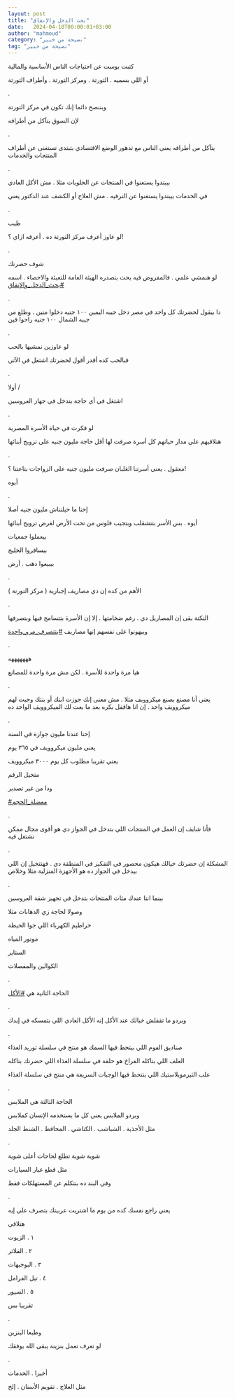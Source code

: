 ```yaml
---
layout: post
title: "بحث الدخل والإنفاق"
date:   2024-04-10T00:00:01+03:00
author: "mahmoud"
category: "نصيحة من خبير"
tag: "نصيحة من خبير"
---
```



كتبت بوست عن احتياجات الناس الأساسية والمالية

أو اللي بسميه . التورتة . ومركز التورتة . وأطراف
التورتة

.

وبننصح دائما إنك تكون في مركز التورتة

لإن السوق يتآكل من أطرافه

.

يتآكل من أطرافه يعني الناس مع تدهور الوضع الاقتصادي
بتبتدى تستغنى عن أطراف المنتجات والخدمات

.

بيبتدوا يستغنوا في المنتجات عن الحلويات مثلا . مش الأكل
العادي

في الخدمات بيبتدوا يستغنوا عن الترفيه . مش العلاج أو
الكشف عند الدكتور يعني

.

طيب

لو عاوز أعرف مركز التورتة ده . أعرفه ازاي ؟!

.

شوف حضرتك

لو هنمشي علمي . فالمفروض فيه بحث بتصدره الهيئة العامة
للتعبئة والاحصاء . اسمه
[<u>\#بحث\_الدخل\_والإنفاق</u>](https://www.facebook.com/hashtag/%D8%A8%D8%AD%D8%AB_%D8%A7%D9%84%D8%AF%D8%AE%D9%84_%D9%88%D8%A7%D9%84%D8%A5%D9%86%D9%81%D8%A7%D9%82?__eep__=6&__cft__%5b0%5d=AZWRyFM2l8sCSAGrFBBUWaaqoQxQNpuvotuY_plGUD2HDYMU2LVKwO_-b7c5Xutlm1EYU6Sc9iocgXJnCgxicGFupsD4MND9lJDBjCluLo5xkOegyaYKqbkmEWgXoKRDnTuZudOrIdVjyPNRe3YN_O5eZY8eg9hFr3CCswD_2rGZsw&__tn__=*NK-R)

.

دا بيقول لحضرتك كل واحد في مصر دخل جيبه اليمين ١٠٠ جنيه
دخلوا منين . وطلع من جيبه الشمال ١٠٠ جنيه راحوا فين

.

لو عاوزين نمشيها بالحب

فبالحب كده أقدر أقول لحضرتك اشتغل في الآتي

.

أولا /

اشتغل في أي حاجة بتدخل في جهاز العروسين

.

لو فكرت في حياة الأسرة المصرية

هتلاقيهم على مدار حياتهم كل أسرة صرفت لها أقل حاجة مليون
جنيه على تزويج أبنائها

.

معقول . يعني أسرتنا الغلبان صرفت مليون جنيه على الزواجات
بتاعتنا ؟!

أيوه

.

إحنا ما حيلتناش مليون جنيه أصلا

أيوه . بس الأسر بتتشقلب وبتجيب فلوس من تحت الأرض لغرض
تزويج أبنائها

بيعملوا جمعيات

بيسافروا الخليج

بيبيعوا دهب . أرض

.

الأهم من كده إن دي مصاريف إجبارية ( مركز التورتة
)

.

النكتة بقى إن المصاريل دي . رغم ضخامتها . إلا إن الأسرة
بتتسامح فيها وبتصرفها

وبيهونوا على نفسهم إنها مصاريف
[<u>\#بتتصرف\_مرو\_واحدة</u>](https://www.facebook.com/hashtag/%D8%A8%D8%AA%D8%AA%D8%B5%D8%B1%D9%81_%D9%85%D8%B1%D9%88_%D9%88%D8%A7%D8%AD%D8%AF%D8%A9?__eep__=6&__cft__%5b0%5d=AZWRyFM2l8sCSAGrFBBUWaaqoQxQNpuvotuY_plGUD2HDYMU2LVKwO_-b7c5Xutlm1EYU6Sc9iocgXJnCgxicGFupsD4MND9lJDBjCluLo5xkOegyaYKqbkmEWgXoKRDnTuZudOrIdVjyPNRe3YN_O5eZY8eg9hFr3CCswD_2rGZsw&__tn__=*NK-R)

.

هههههههه

هيا مرة واحدة للأسرة . لكن مش مرة واحدة للمصانع

.

يعني أنا مصنع بصنع ميكروويف مثلا . مش معنى إنك جوزت ابنك
أو بنتك وجبت لهم ميكروويف واحد . إن انا هاقفل بكره بعد ما بعت لك
الميكروويف الواحد ده

.

إحنا عندنا مليون جوازة في السنة

يعنى مليون ميكروويف في ٣٦٥ يوم

يعني تقريبا مطلوب كل يوم ٣٠٠٠ ميكروويف

متخيل الرقم

ودا من غير تصدير

[<u>\#معضلة\_الحجم</u>](https://www.facebook.com/hashtag/%D9%85%D8%B9%D8%B6%D9%84%D8%A9_%D8%A7%D9%84%D8%AD%D8%AC%D9%85?__eep__=6&__cft__%5b0%5d=AZWRyFM2l8sCSAGrFBBUWaaqoQxQNpuvotuY_plGUD2HDYMU2LVKwO_-b7c5Xutlm1EYU6Sc9iocgXJnCgxicGFupsD4MND9lJDBjCluLo5xkOegyaYKqbkmEWgXoKRDnTuZudOrIdVjyPNRe3YN_O5eZY8eg9hFr3CCswD_2rGZsw&__tn__=*NK-R)

.

فأنا شايف إن العمل في المنتجات اللي بتدخل في الجواز دي
هو أقوى مجال ممكن تشتغل فيه

.

المشكلة إن حضرتك خيالك هيكون محصور في التفكير في المنطقة
دي . فهتتخيل إن اللي بيدخل في الجواز ده هو الأجهزة المنزلية مثلا
وخلاص

.

بينما انتا عندك مئات المنتجات بتدخل في تجهيز شقة
العروسين

وصولا لحاجة زي الدهانات مثلا

خراطيم الكهرباء اللي جوا الحيطة

موتور المياه

الستاير

الكوالين والمفصلات

.

الحاجة التانية هي
[<u>\#الأكل</u>](https://www.facebook.com/hashtag/%D8%A7%D9%84%D8%A3%D9%83%D9%84?__eep__=6&__cft__%5b0%5d=AZWRyFM2l8sCSAGrFBBUWaaqoQxQNpuvotuY_plGUD2HDYMU2LVKwO_-b7c5Xutlm1EYU6Sc9iocgXJnCgxicGFupsD4MND9lJDBjCluLo5xkOegyaYKqbkmEWgXoKRDnTuZudOrIdVjyPNRe3YN_O5eZY8eg9hFr3CCswD_2rGZsw&__tn__=*NK-R)

.

وبردو ما تقفلش خيالك عند الأكل إنه الأكل العادي اللي
بتمسكه في إيدك

.

صناديق الفوم اللي بيتحط فيها السمك هو منتج في سلسلة
توريد الغذاء

العلف اللي بتاكله الفراخ هو حلقة في سلسلة الغذاء اللي
حضرتك بتاكله

علب الثيرموبلاستيك اللي بتتحط فيها الوجبات السريعة هي
منتج في سلسلة الغذاء

.

الحاجة التالتة هي الملابس

وبردو الملابس يعني كل ما يستخدمه الإنسان كملابس

مثل الأحذية . الشباشب . الكتاشي . المحافظ . الشنط
الجلد

.

شوية شوية تطلع لحاجات أعلى شوية

مثل قطع غيار السيارات

وفي البند ده بنتكلم عن المستهلكات فقط

.

يعني راجع نفسك كده من يوم ما اشتريت عربيتك بتصرف على
إيه

هتلاقي

١ . الزيوت

٢ . الفلاتر

٣ . البوجيهات

٤ . تيل الفرامل

٥ . السيور

تقريبا بس

.

وطبعا البنزين

لو تعرف تعمل بنزينة يبقى الله يوفقك

.

أخيرا . الخدمات

مثل العلاج . تقويم الأسنان . إلخ
